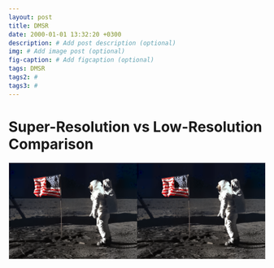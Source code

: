 ```yaml
---
layout: post
title: DMSR
date: 2000-01-01 13:32:20 +0300
description: # Add post description (optional)
img: # Add image post (optional)
fig-caption: # Add figcaption (optional)
tags: DMSR
tags2: #
tags3: #
---
```


# Super-Resolution vs Low-Resolution Comparison


<div style="display: flex; width: 100%; max-width: 800px; margin: auto; border: 1px solid #ddd;">
  <img src="dmsr/sr1.png" alt="LR" style="width: 50%; object-fit: cover;">
  <img src="dmsr/sr1.png" alt="SR" style="width: 50%; object-fit: cover;">
</div>
